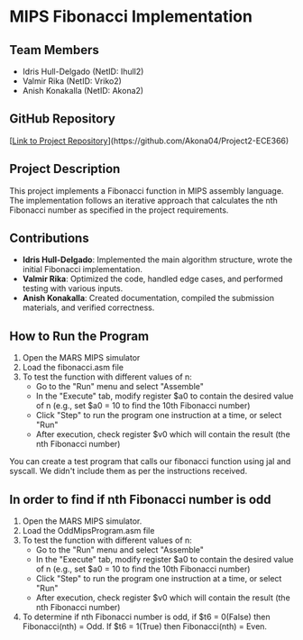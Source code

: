 # MIPS Fibonacci Implementation

## Team Members
- Idris Hull-Delgado (NetID: Ihull2)
- Valmir Rika (NetID: Vriko2)
- Anish Konakalla (NetID: Akona2)

## GitHub Repository
[[Link to Project Repository]([https://github.com/[username]/mips-fibonacci](https://github.com/Akona04/Project2-ECE366))](https://github.com/Akona04/Project2-ECE366)

## Project Description
This project implements a Fibonacci function in MIPS assembly language. The implementation follows an iterative approach that calculates the nth Fibonacci number as specified in the project requirements.

## Contributions
- **Idris Hull-Delgado**: Implemented the main algorithm structure, wrote the initial Fibonacci implementation.
- **Valmir Rika**: Optimized the code, handled edge cases, and performed testing with various inputs.
- **Anish Konakalla**: Created documentation, compiled the submission materials, and verified correctness.

## How to Run the Program

1. Open the MARS MIPS simulator
2. Load the fibonacci.asm file
3. To test the function with different values of n:
   - Go to the "Run" menu and select "Assemble"
   - In the "Execute" tab, modify register $a0 to contain the desired value of n
     (e.g., set $a0 = 10 to find the 10th Fibonacci number)
   - Click "Step" to run the program one instruction at a time, or select "Run"
   - After execution, check register $v0 which will contain the result (the nth Fibonacci number)

You can create a test program that calls our fibonacci function using jal and syscall. We didn't include them as per the instructions received. 

## In order to find if nth Fibonacci number is odd

1. Open the MARS MIPS simulator.
2. Load the OddMipsProgram.asm file
3. To test the function with different values of n:
   - Go to the "Run" menu and select "Assemble"
   - In the "Execute" tab, modify register $a0 to contain the desired value of n
     (e.g., set $a0 = 10 to find the 10th Fibonacci number)
   - Click "Step" to run the program one instruction at a time, or select "Run"
   - After execution, check register $v0 which will contain the result (the nth Fibonacci number)
4. To determine if nth Fibonacci number is odd, if $t6 = 0(False) then Fibonacci(nth) = Odd. If $t6 = 1(True) then Fibonacci(nth) = Even.
